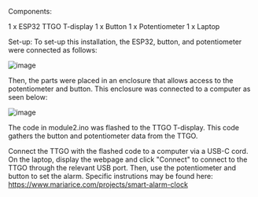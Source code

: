 Components:

1 x ESP32 TTGO T-display
1 x Button
1 x Potentiometer 
1 x Laptop

Set-up:
To set-up this installation, the ESP32, button, and potentiometer were connected as follows:

![image](https://github.com/mariarice15/AlarmBuddy/assets/123215798/a7dfac24-5cb5-42ed-b660-1cf55808d407)

Then, the parts were placed in an enclosure that allows access to the potentiometer and button. This enclosure was connected to a computer as seen below:

![image](https://github.com/mariarice15/AlarmBuddy/assets/123215798/933685fa-afe2-482d-b042-ecc8abbc9d7e)

The code in module2.ino was flashed to the TTGO T-display. This code gathers the button and potentiometer data from the TTGO.

Connect the TTGO with the flashed code to a computer via a USB-C cord. On the laptop, display the webpage and click "Connect" to connect to the TTGO through the relevant USB port. Then, use the potentiometer and button to set the alarm. Specific instrutions may be found here: https://www.mariarice.com/projects/smart-alarm-clock 


